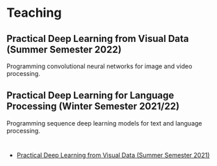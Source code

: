 # Teaching

## Practical Deep Learning from Visual Data (Summer Semester 2022)
Programming convolutional neural networks for image and video processing.

## Practical Deep Learning for Language Processing (Winter Semester 2021/22)
Programming sequence deep learning models for text and language processing.

#

* [Practical Deep Learning from Visual Data (Summer Semester 2021)](https://alma.uni-tuebingen.de:443/alma/pages/startFlow.xhtml?_flowId=detailView-flow&unitId=57770&periodId=224&navigationPosition=studiesOffered,searchCourses)



